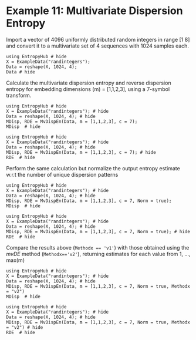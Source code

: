 # Example 11: Multivariate Dispersion Entropy

Import a vector of 4096 uniformly distributed random integers in range [1 8] and convert it to a multivariate set of 4 sequences with 1024 samples each. 

```@example
using EntropyHub # hide
X = ExampleData("randintegers");
Data = reshape(X, 1024, 4);
Data # hide
```

Calculate the multivariate dispersion entropy and reverse dispersion entropy for embedding dimensions (m) = [1,1,2,3], using a 7-symbol transform.

```@example
using EntropyHub # hide
X = ExampleData("randintegers"); # hide
Data = reshape(X, 1024, 4); # hide
MDisp, RDE = MvDispEn(Data, m = [1,1,2,3], c = 7);
MDisp  # hide
```   
```@example
using EntropyHub # hide
X = ExampleData("randintegers"); # hide
Data = reshape(X, 1024, 4); # hide
MDisp, RDE = MvDispEn(Data, m = [1,1,2,3], c = 7); # hide
RDE  # hide
``` 

Perform the same calculation but normalize the output entropy estimate w.r.t the number of unique dispersion patterns

```@example
using EntropyHub # hide
X = ExampleData("randintegers"); # hide
Data = reshape(X, 1024, 4); # hide
MDisp, RDE = MvDispEn(Data, m = [1,1,2,3], c = 7, Norm = true);
MDisp  # hide
``` 
```@example
using EntropyHub # hide
X = ExampleData("randintegers"); # hide
Data = reshape(X, 1024, 4); # hide
MDisp, RDE = MvDispEn(Data, m = [1,1,2,3], c = 7, Norm = true); # hide
RDE  # hide
``` 
        
Compare the results above (``Methodx == 'v1'``) with those obtained using the *mvDE* method (``Methodx=='v2'``), returning estimates for each value from 1, ..., max(m)

```@example
using EntropyHub # hide
X = ExampleData("randintegers"); # hide
Data = reshape(X, 1024, 4); # hide
MDisp, RDE = MvDispEn(Data, m = [1,1,2,3], c = 7, Norm = true, Methodx = "v2")
MDisp  # hide
``` 
```@example
using EntropyHub # hide
X = ExampleData("randintegers"); # hide
Data = reshape(X, 1024, 4); # hide
MDisp, RDE = MvDispEn(Data, m = [1,1,2,3], c = 7, Norm = true, Methodx = "v2") # hide
RDE  # hide
``` 

